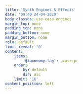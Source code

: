 ```yaml
---
title: 'Synth Engines & Effects'
date: '09:40 24-04-2020'
body_classes: use-case-engines
margin_top: none
padding_top: none
padding_bottom: none
margin_bottom: none
role: default
limit_reveal: '0'
content:
    items:
        '@taxonomy.tag': ucase-pr
    order:
        by: default
        dir: asc
    limit: '16'
content_position: left
---
```


